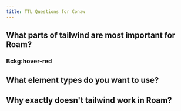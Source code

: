 ```yaml
---
title: TTL Questions for Conaw
---
```


## What parts of tailwind are most important for Roam?
### Bckg:hover-red

## What element types do you want to use?

## Why exactly doesn't tailwind work in Roam?
